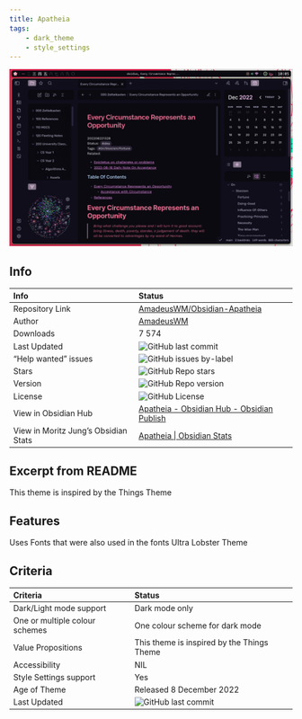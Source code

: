 ```yaml
---
title: Apatheia
tags:
    - dark_theme
    - style_settings
---
```


<img alt="Apatheia Theme Screenshot" src="https://raw.githubusercontent.com/AmadeusWM/Obsidian-Apatheia/refs/heads/main/assets/promo_screenshot1920x1200.png">

## Info
| Info                                 | Status                                                                                                                                                                                                               |
| :----------------------------------- | :------------------------------------------------------------------------------------------------------------------------------------------------------------------------------------------------------------------- |
| Repository Link                      | [AmadeusWM/Obsidian-Apatheia](https://github.com/AmadeusWM/Obsidian-Apatheia)                                                                                                                                        |
| Author                               | [AmadeusWM](https://github.com/AmadeusWM)                                                                                                                                                                            |
| Downloads                            | 7 574                                                                                                                                                                                                                |
| Last Updated                         | <img alt="GitHub last commit" src="https://img.shields.io/github/last-commit/AmadeusWM/Obsidian-Apatheia?color=573E7A&amp;label=last%20update&amp;logo=github&amp;style=for-the-badge" referrerpolicy="no-referrer"> |
| “Help wanted” issues                 | <img alt="GitHub issues by-label" src="https://img.shields.io/github/issues/AmadeusWM/Obsidian-Apatheia/help%20wanted?color=573E7A&amp;logo=github&amp;style=for-the-badge" referrerpolicy="no-referrer">            |
| Stars                                | <img alt="GitHub Repo stars" src="https://img.shields.io/github/stars/AmadeusWM/Obsidian-Apatheia?color=573E7A&amp;logo=github&amp;style=for-the-badge" referrerpolicy="no-referrer">                                |
| Version                              | <img alt="GitHub Repo version" src="https://img.shields.io/github/v/release/AmadeusWM/Obsidian-Apatheia?color=573E7A&amp;logo=github&amp;style=for-the-badge&sort=semver" referrerpolicy="no-referrer">              |
| License                              | <img alt="GitHub License" src="https://img.shields.io/github/license/AmadeusWM/Obsidian-Apatheia?style=for-the-badge" referrerpolicy="noreferrer">                                                                   |
| View in Obsidian Hub                 | [Apatheia \- Obsidian Hub \- Obsidian Publish](https://publish.obsidian.md/hub/02+-+Community+Expansions/02.05+All+Community+Expansions/Themes/Apatheia)                                                             |
| View in Moritz Jung’s Obsidian Stats | [Apatheia \| Obsidian Stats](https://www.moritzjung.dev/obsidian-stats/themes/apatheia/)                                                                                                                             |

## Excerpt from README
This theme is inspired by the Things Theme

## Features
Uses Fonts that were also used in the fonts Ultra Lobster Theme

## Criteria
| Criteria | Status | 
| :--- | :--- | 
| Dark/Light mode support | Dark mode only | 
| One or multiple colour schemes | One colour scheme for dark mode | 
| Value Propositions | This theme is inspired by the Things Theme | 
| Accessibility | NIL | 
| Style Settings support | Yes | 
| Age of Theme | Released 8 December 2022 | 
| Last Updated | <img alt="GitHub last commit" src="https://img.shields.io/github/last-commit/AmadeusWM/Obsidian-Apatheia?color=573E7A&amp;label=last%20update&amp;logo=github&amp;style=for-the-badge" referrerpolicy="no-referrer"> |

